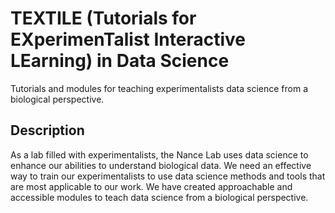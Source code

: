 # TEXTILE (Tutorials for EXperimenTalist Interactive LEarning) in Data Science

Tutorials and modules for teaching experimentalists data science from a biological perspective.

## Description

As a lab filled with experimentalists, the Nance Lab uses data science to enhance our abilities to understand biological data. We need an effective way to train our experimentalists to use data science methods and tools that are most applicable to our work. We have created approachable and accessible modules to teach data science from a biological perspective.
